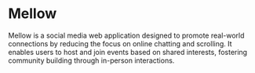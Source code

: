 # Mellow
Mellow is a social media web application designed to promote real-world connections by reducing the focus on online chatting and scrolling. It enables users to host and join events based on shared interests, fostering community building through in-person interactions. 
